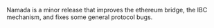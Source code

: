 Namada is a minor release that improves the ethereum bridge, the IBC mechanism, and fixes some general protocol bugs.
